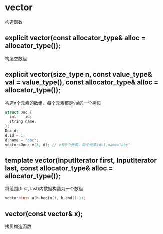 # vector
构造函数


## explicit vector(const allocator_type& alloc = allocator_type());
构造空数组

## explicit vector(size_type n, const value_type& val = value_type(), const allocator_type& alloc = allocator_type());
构造n个元素的数组，每个元素都是val的一个拷贝
```cpp
struct Doc {
  int    id;
  string name;
};
Doc d;
d.id = 1;
d.name = "abc";
vector<Doc> v(3, d); // v有3个元素，每个元素id=1,name="abc"

```

## template <class InputIterator> vector(InputIterator first, InputIterator last, const allocator_type& alloc = allocator_type());
将范围[first, last)内数据构造为一个数组
```cpp
vector<int> a(b.begin(), b.end()-1);
```

## vector(const vector& x);
拷贝构造函数
